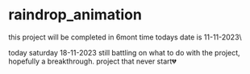 # raindrop_animation
this project will be completed in 6mont time 
todays date is 11-11-2023\

today saturday 18-11-2023
still battling on what to do with the project,
hopefully a breakthrough.
project that never start💔
